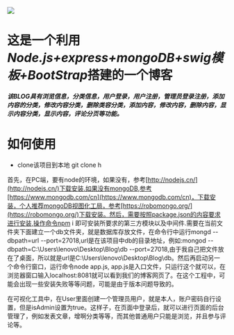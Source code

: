 ﻿![](http://i.imgur.com/SdxR7FL.jpg)

# 这是一个利用*Node.js+express+mongoDB+swig模板+BootStrap*搭建的一个博客

##### 该BLOG具有浏览信息，分类信息，用户登录，用户注册，管理员登录注册，添加内容的分类，修改内容分类，删除类容分类，添加内容，修改内容，删除内容，显示内容分类，显示内容，评论分页等功能。

# 如何使用
- clone该项目到本地
git clone h

首先，在PC端，要有node的环境，如果没有，参考[http://nodejs.cn/](http://nodejs.cn/)下载安装.如果没有mongoDB,参考[https://www.mongodb.com/cn](https://www.mongodb.com/cn)，下载安装，个人推荐mongoDB视图化工局，参考[https://robomongo.org/](https://robomongo.org/)下载安装。然后，需要按照package.json的内容要求进行安装,操作命令npm i 即可安装所要求的第三方模块以及中间件.需要在当前文件夹下面建立一个db文件夹，就是数据库存放文件，在命令行中运行mongd --dbpath=url --port=27018,url是在该项目中db的目录地址，例如:mongod --dbpath=C:\Users\lenovo\Desktop\Blog\db --port=27018,由于我自己把文件放在了桌面，所以就是url是C:\Users\lenovo\Desktop\Blog\db。然后再启动另一个命令行窗口，运行命令node app.js, app.js是入口文件，只运行这个就可以，在浏览器窗口输入localhost:8081就可以看到我们的博客网页了。在这个工程中，可能会出现一些安装失败等等问题，可能是由于版本问题导致的。

在可视化工具中，在User里面创建一个管理员用户，就是本人，账户密码自行设置，但是isAdmin设置为true。这样子，在页面中登录后，就可以进行页面的后台管理了，例如发表文章，增啊分类等等，而其他普通用户只能是浏览，并且参与评论等。
